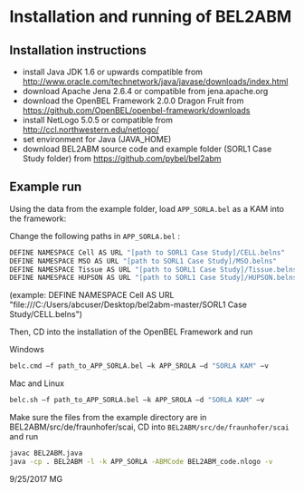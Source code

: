 # Installation and running of BEL2ABM

## Installation instructions

- install Java JDK 1.6 or upwards compatible from http://www.oracle.com/technetwork/java/javase/downloads/index.html
- download Apache Jena 2.6.4 or compatible from jena.apache.org 
- download the OpenBEL Framework 2.0.0 Dragon Fruit from https://github.com/OpenBEL/openbel-framework/downloads
- install NetLogo 5.0.5 or compatible from http://ccl.northwestern.edu/netlogo/
- set environment for Java (JAVA_HOME)
- download BEL2ABM source code and example folder (SORL1 Case Study folder) from https://github.com/pybel/bel2abm

## Example run

Using the data from the example folder, load `APP_SORLA.bel` as a KAM into the framework:

Change the following paths in `APP_SORLA.bel` :
```sh
DEFINE NAMESPACE Cell AS URL "[path to SORL1 Case Study]/CELL.belns"
DEFINE NAMESPACE MSO AS URL "[path to SORL1 Case Study]/MSO.belns"
DEFINE NAMESPACE Tissue AS URL "[path to SORL1 Case Study]/Tissue.belns"
DEFINE NAMESPACE HUPSON AS URL "[path to SORL1 Case Study]/HUPSON.belns"
```

(example: DEFINE NAMESPACE Cell AS URL "file:///C:/Users/abcuser/Desktop/bel2abm-master/SORL1 Case Study/CELL.belns")

Then, CD into the installation of the OpenBEL Framework and run 

Windows

```sh
belc.cmd –f path_to_APP_SORLA.bel –k APP_SROLA –d "SORLA KAM" –v 
```

Mac and Linux

```sh
belc.sh –f path_to_APP_SORLA.bel –k APP_SROLA –d "SORLA KAM" –v 
```

Make sure the files from the example directory are in BEL2ABM/src/de/fraunhofer/scai,
CD into `BEL2ABM/src/de/fraunhofer/scai` and run 

```sh
javac BEL2ABM.java
java -cp . BEL2ABM -l -k APP_SORLA -ABMCode BEL2ABM_code.nlogo -v
```

9/25/2017 MG
